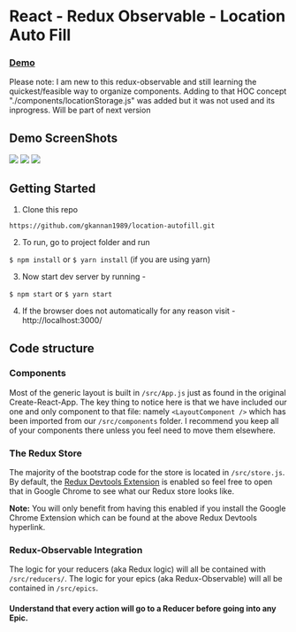 
# React - Redux Observable - Location Auto Fill

### [Demo](https://google-location-autofill.herokuapp.com/)

Please note: I am new to this redux-observable and still learning the quickest/feasible way to organize components. Adding to that HOC concept "./components/locationStorage.js" was added but it was not used and its inprogress. Will be part of next version


## Demo ScreenShots
<img src="https://i.imgur.com/OrxUCuk.jpg" />
<img src="https://i.imgur.com/AiW5xGg.jpg" />
<img src="https://i.imgur.com/S0iCNRQ.jpg" />

## Getting Started

1. Clone this repo

`https://github.com/gkannan1989/location-autofill.git`

2. To run, go to project folder and run

`$ npm install`
or
`$ yarn install` (if you are using yarn)

3. Now start dev server by running -

`$ npm start`
or
`$ yarn start`

4. If the browser does not automatically for any reason visit - http://localhost:3000/

## Code structure

### Components
Most of the generic layout is built in `/src/App.js` just as found in the original Create-React-App. The key thing to notice here is that we have included our one and only component to that file: namely `<LayoutComponent />` which has been imported from our `/src/components` folder. I recommend you keep all of your components there unless you feel need to move them elsewhere.

### The Redux Store

The majority of the bootstrap code for the store is located in `/src/store.js`. By default, the [Redux Devtools Extension](https://github.com/zalmoxisus/redux-devtools-extension)  is enabled so feel free to open that in Google Chrome to see what our Redux store looks like. 

**Note:** You will only benefit from having this enabled if you install the Google Chrome Extension which can be found at the above Redux Devtools hyperlink.

### Redux-Observable Integration

The logic for your reducers (aka Redux logic) will all be contained with `/src/reducers/`. The logic for your epics (aka Redux-Observable) will all be contained in `/src/epics`.

#### Understand that every action will go to a Reducer before going into any Epic. 
